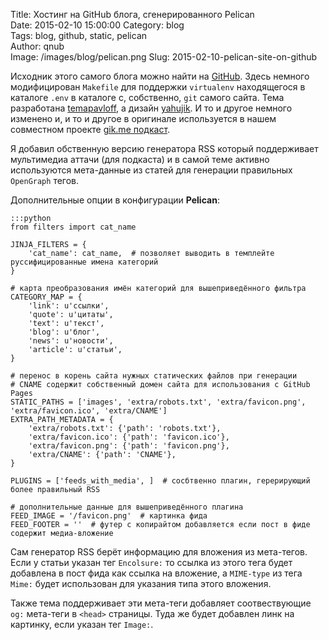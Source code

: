 Title: Хостинг на GitHub блога, сгенерированного Pelican  
Date: 2015-02-10 15:00:00 
Category: blog  
Tags: blog, github, static, pelican  
Author: qnub  
Image: /images/blog/pelican.png
Slug: 2015-02-10-pelican-site-on-github

Исходник этого самого блога можно найти на [GitHub](https://github.com/qnub/qnub.github.io/tree/master). Здесь немного модифицирован `Makefile` для поддержки `virtualenv` находящегося в каталоге `.env` в каталоге с, собственно, `git` самого сайта. Тема разработана [temapavloff](https://github.com/temapavloff), а дизайн [yahujik](https://ru.linkedin.com/in/yahujik/ru). И то и другое немного изменено и, и то и другое в оригинале используется в нашем совместном проекте [gik.me подкаст](http://gik.me).

Я добавил обственную версию генератора RSS который поддерживает мультимедиа аттачи (для подкаста) и в самой теме активно используются мета-данные из статей для генерации правильных `OpenGraph` тегов.

Дополнительные опции в конфигурации **Pelican**:

    :::python
    from filters import cat_name

    JINJA_FILTERS = {
        'cat_name': cat_name,  # позволяет выводить в темплейте руссифицированные имена категорий
    }

    # карта преобразования имён категорий для вышеприведённого фильтра
    CATEGORY_MAP = {
        'link': u'ссылки',
        'quote': u'цитаты',
        'text': u'текст',
        'blog': u'блог',
        'news': u'новости',
        'article': u'статьи',
    }

    # перенос в корень сайта нужных статических файлов при генерации
    # CNAME содержит собственный домен сайта для использования с GitHub Pages
    STATIC_PATHS = ['images', 'extra/robots.txt', 'extra/favicon.png', 'extra/favicon.ico', 'extra/CNAME']
    EXTRA_PATH_METADATA = {
        'extra/robots.txt': {'path': 'robots.txt'},
        'extra/favicon.ico': {'path': 'favicon.ico'},
        'extra/favicon.png': {'path': 'favicon.png'},
        'extra/CNAME': {'path': 'CNAME'},
    }

    PLUGINS = ['feeds_with_media', ]  # сосбтвенно плагин, герерирующий более правильный RSS

    # дополнительные данные для вышеприведённого плагина
    FEED_IMAGE = '/favicon.png'  # картинка фида
    FEED_FOOTER = ''  # футер с копирайтом добавляется если пост в фиде содержит медиа-вложение

Сам генератор RSS берёт информацию для вложения из мета-тегов. Если у статьи указан тег `Encolsure:` то ссылка из этого тега будет добавлена в пост фида как ссылка на вложение, а `MIME-type` из тега `Mime:` будет использован для указания типа этого вложения.

Также тема поддерживает эти мета-теги добавляет соотвествующие `og:` мета-теги в `<head>` страницы. Туда же будет добавлен линк на картинку, если указан тег `Image:`.
